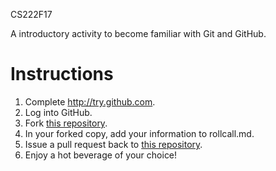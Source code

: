 CS222F17

A introductory activity to become familiar with Git and GitHub.

Instructions
============

1. Complete http://try.github.com.
1. Log into GitHub.
2. Fork [this repository](https://github.com/hvfrancis/CS222F17).
3. In your forked copy, add your information to rollcall.md.
4. Issue a pull request back to [this repository](https://github.com/hvfrancis/CS222F17).
5. Enjoy a hot beverage of your choice!

